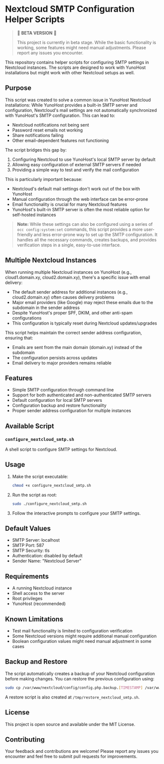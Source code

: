 # Nextcloud SMTP Configuration Helper Scripts

> 🚧 **BETA VERSION** 🚧
> 
> This project is currently in beta stage. While the basic functionality is working,
> some features might need manual adjustments. Please report any issues you encounter.

This repository contains helper scripts for configuring SMTP settings in Nextcloud instances. The scripts are designed to work with YunoHost installations but might work with other Nextcloud setups as well.

## Purpose

This script was created to solve a common issue in YunoHost Nextcloud installations: While YunoHost provides a built-in SMTP server and configuration, Nextcloud's mail settings are not automatically synchronized with YunoHost's SMTP configuration. This can lead to:

- Nextcloud notifications not being sent
- Password reset emails not working
- Share notifications failing
- Other email-dependent features not functioning

The script bridges this gap by:
1. Configuring Nextcloud to use YunoHost's local SMTP server by default
2. Allowing easy configuration of external SMTP servers if needed
3. Providing a simple way to test and verify the mail configuration

This is particularly important because:
- Nextcloud's default mail settings don't work out of the box with YunoHost
- Manual configuration through the web interface can be error-prone
- Email functionality is crucial for many Nextcloud features
- YunoHost's built-in SMTP server is often the most reliable option for self-hosted instances

> **Note:** While these settings can also be configured using a series of `occ config:system:set` commands, this script provides a more user-friendly and less error-prone way to set up the SMTP configuration. It handles all the necessary commands, creates backups, and provides verification steps in a single, easy-to-use interface.

## Multiple Nextcloud Instances

When running multiple Nextcloud instances on YunoHost (e.g., cloud1.domain.xy, cloud2.domain.xy), there's a specific issue with email delivery:

- The default sender address for additional instances (e.g., cloud2.domain.xy) often causes delivery problems
- Major email providers (like Google) may reject these emails due to the subdomain in the sender address
- Despite YunoHost's proper SPF, DKIM, and other anti-spam configurations
- This configuration is typically reset during Nextcloud updates/upgrades

This script helps maintain the correct sender address configuration, ensuring that:
- Emails are sent from the main domain (domain.xy) instead of the subdomain
- The configuration persists across updates
- Email delivery to major providers remains reliable

## Features

- Simple SMTP configuration through command line
- Support for both authenticated and non-authenticated SMTP servers
- Default configuration for local SMTP servers
- Configuration backup and restore functionality
- Proper sender address configuration for multiple instances

## Available Script

### `configure_nextcloud_smtp.sh`
A shell script to configure SMTP settings for Nextcloud.

## Usage

1. Make the script executable:
   ```bash
   chmod +x configure_nextcloud_smtp.sh
   ```

2. Run the script as root:
   ```bash
   sudo ./configure_nextcloud_smtp.sh
   ```

3. Follow the interactive prompts to configure your SMTP settings.

## Default Values

- SMTP Server: localhost
- SMTP Port: 587
- SMTP Security: tls
- Authentication: disabled by default
- Sender Name: "Nextcloud Server"

## Requirements

- A running Nextcloud instance
- Shell access to the server
- Root privileges
- YunoHost (recommended)

## Known Limitations

- Test mail functionality is limited to configuration verification
- Some Nextcloud versions might require additional manual configuration
- Boolean configuration values might need manual adjustment in some cases

## Backup and Restore

The script automatically creates a backup of your Nextcloud configuration before making changes. You can restore the previous configuration using:

```bash
sudo cp /var/www/nextcloud/config/config.php.backup.[TIMESTAMP] /var/www/nextcloud/config/config.php
```

A restore script is also created at `/tmp/restore_nextcloud_smtp.sh`.

## License

This project is open source and available under the MIT License.

## Contributing

Your feedback and contributions are welcome! Please report any issues you encounter and feel free to submit pull requests for improvements. 